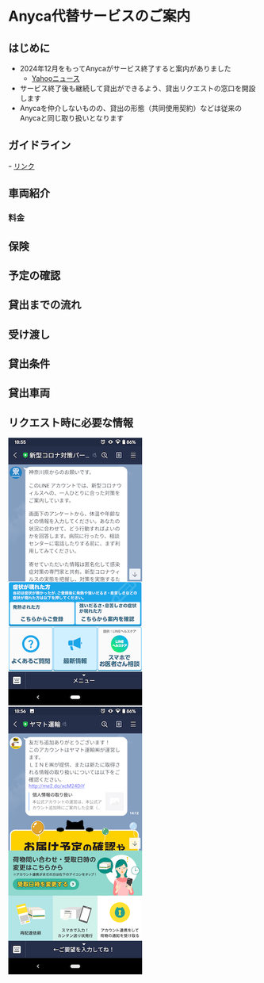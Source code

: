 # Anyca代替サービスのご案内

## はじめに
- 2024年12月をもってAnycaがサービス終了すると案内がありました
  - [Yahooニュース](https://news.yahoo.co.jp/articles/554abf0dafb95ab3bfbb9f7c1d5f3f93a3e4a449)
- サービス終了後も継続して貸出ができるよう、貸出リクエストの窓口を開設します
- Anycaを仲介しないものの、貸出の形態（共同使用契約）などは従来のAnycaと同じ取り扱いとなります

## ガイドライン
ｰ [リンク](./guideline.html)
## 車両紹介
### 料金

## 保険
## 予定の確認
## 貸出までの流れ
## 受け渡し
## 貸出条件
## 貸出車両
## リクエスト時に必要な情報


![神奈川県](/images/0-1.png)![クロネコヤマト](/images/0-2.png)

